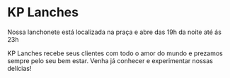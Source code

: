 <h1>KP Lanches</h1>

<p>Nossa lanchonete está localizada na praça e abre das 19h da noite até ás 23h</p>

<p>KP Lanches recebe seus clientes com todo o amor do mundo e prezamos sempre pelo seu bem estar. Venha já conhecer e experimentar nossas delícias!</p>
